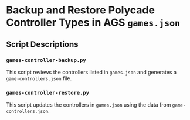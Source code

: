 # Backup and Restore Polycade Controller Types in AGS `games.json`

## Script Descriptions

### `games-controller-backup.py`
This script reviews the controllers listed in `games.json` and generates a `game-controllers.json` file.

### `games-controller-restore.py`
This script updates the controllers in `games.json` using the data from `game-controllers.json`.